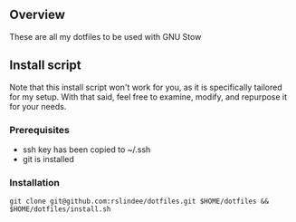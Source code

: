 ## Overview
These are all my dotfiles to be used with GNU Stow

## Install script
Note that this install script won't work for you, as it is specifically tailored for my setup. With that said, feel free to examine, modify, and repurpose it for your needs.

### Prerequisites
* ssh key has been copied to ~/.ssh
* git is installed

### Installation
`git clone git@github.com:rslindee/dotfiles.git $HOME/dotfiles && $HOME/dotfiles/install.sh`
